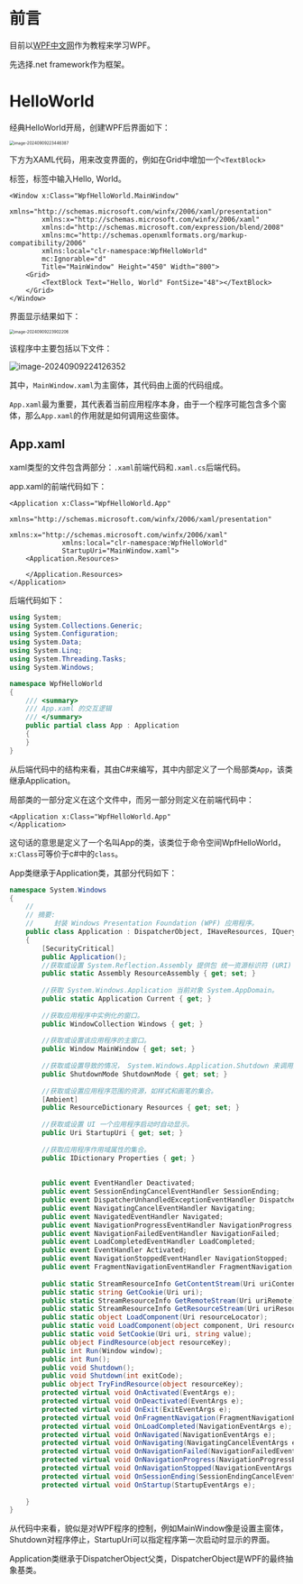 # 前言

目前以[WPF中文网](https://www.wpfsoft.com/introduction)作为教程来学习WPF。

先选择.net framework作为框架。

# HelloWorld

经典HelloWorld开局，创建WPF后界面如下：

<img src="E:\blog\git_docsify\cSharp学习\assets\image-20240909223446387.png" alt="image-20240909223446387" style="zoom:50%;" />

下方为XAML代码，用来改变界面的，例如在Grid中增加一个`<TextBlock>`

标签，标签中输入Hello, World。

```xaml
<Window x:Class="WpfHelloWorld.MainWindow"
        xmlns="http://schemas.microsoft.com/winfx/2006/xaml/presentation"
        xmlns:x="http://schemas.microsoft.com/winfx/2006/xaml"
        xmlns:d="http://schemas.microsoft.com/expression/blend/2008"
        xmlns:mc="http://schemas.openxmlformats.org/markup-compatibility/2006"
        xmlns:local="clr-namespace:WpfHelloWorld"
        mc:Ignorable="d"
        Title="MainWindow" Height="450" Width="800">
    <Grid>
        <TextBlock Text="Hello, World" FontSize="48"></TextBlock>
    </Grid>
</Window>
```

界面显示结果如下：

<img src="E:\blog\git_docsify\cSharp学习\assets\image-20240909223902206.png" alt="image-20240909223902206" style="zoom: 50%;" />

该程序中主要包括以下文件：

![image-20240909224126352](E:\blog\git_docsify\cSharp学习\assets\image-20240909224126352.png)

其中，`MainWindow.xaml`为主窗体，其代码由上面的代码组成。

`App.xaml`最为重要，其代表着当前应用程序本身，由于一个程序可能包含多个窗体，那么`App.xaml`的作用就是如何调用这些窗体。

## App.xaml

xaml类型的文件包含两部分：`.xaml`前端代码和`.xaml.cs`后端代码。

app.xaml的前端代码如下：

```xaml
<Application x:Class="WpfHelloWorld.App"
             xmlns="http://schemas.microsoft.com/winfx/2006/xaml/presentation"
             				xmlns:x="http://schemas.microsoft.com/winfx/2006/xaml"
             xmlns:local="clr-namespace:WpfHelloWorld"
             StartupUri="MainWindow.xaml">
    <Application.Resources>
         
    </Application.Resources>
</Application>
```

后端代码如下：

```c#
using System;
using System.Collections.Generic;
using System.Configuration;
using System.Data;
using System.Linq;
using System.Threading.Tasks;
using System.Windows;

namespace WpfHelloWorld
{
    /// <summary>
    /// App.xaml 的交互逻辑
    /// </summary>
    public partial class App : Application
    {
    }
}
```

从后端代码中的结构来看，其由C#来编写，其中内部定义了一个局部类`App`，该类继承Application。

局部类的一部分定义在这个文件中，而另一部分则定义在前端代码中：

```xaml
<Application x:Class="WpfHelloWorld.App"
</Application> 
```

这句话的意思是定义了一个名叫App的类，该类位于命令空间WpfHelloWorld，`x:Class`可等价于c#中的`class`。

App类继承于Application类，其部分代码如下：

```c#
namespace System.Windows
{
    //
    // 摘要:
    //     封装 Windows Presentation Foundation (WPF) 应用程序。
    public class Application : DispatcherObject, IHaveResources, IQueryAmbient
    {
        [SecurityCritical]
        public Application();
        //获取或设置 System.Reflection.Assembly 提供包 统一资源标识符 (URI) 中的资源 WPF 应用程序。        
        public static Assembly ResourceAssembly { get; set; }
 
        //获取 System.Windows.Application 当前对象 System.AppDomain。
        public static Application Current { get; }
 
        //获取应用程序中实例化的窗口。
        public WindowCollection Windows { get; }
 
        //获取或设置该应用程序的主窗口。
        public Window MainWindow { get; set; }
 
        //获取或设置导致的情况， System.Windows.Application.Shutdown 来调用方法。
        public ShutdownMode ShutdownMode { get; set; }
 
        //获取或设置应用程序范围的资源，如样式和画笔的集合。
        [Ambient]
        public ResourceDictionary Resources { get; set; }
 
        //获取或设置 UI 一个应用程序启动时自动显示。
        public Uri StartupUri { get; set; }
 
        //获取应用程序作用域属性的集合。
        public IDictionary Properties { get; }
 
        
        public event EventHandler Deactivated;
        public event SessionEndingCancelEventHandler SessionEnding;
        public event DispatcherUnhandledExceptionEventHandler DispatcherUnhandledException;
        public event NavigatingCancelEventHandler Navigating;
        public event NavigatedEventHandler Navigated;
        public event NavigationProgressEventHandler NavigationProgress;
        public event NavigationFailedEventHandler NavigationFailed;
        public event LoadCompletedEventHandler LoadCompleted;
        public event EventHandler Activated;
        public event NavigationStoppedEventHandler NavigationStopped;
        public event FragmentNavigationEventHandler FragmentNavigation;
 
        public static StreamResourceInfo GetContentStream(Uri uriContent);
        public static string GetCookie(Uri uri);
        public static StreamResourceInfo GetRemoteStream(Uri uriRemote);
        public static StreamResourceInfo GetResourceStream(Uri uriResource);
        public static object LoadComponent(Uri resourceLocator);
        public static void LoadComponent(object component, Uri resourceLocator);
        public static void SetCookie(Uri uri, string value);
        public object FindResource(object resourceKey);
        public int Run(Window window);
        public int Run();
        public void Shutdown();
        public void Shutdown(int exitCode);
        public object TryFindResource(object resourceKey);
        protected virtual void OnActivated(EventArgs e);
        protected virtual void OnDeactivated(EventArgs e);
        protected virtual void OnExit(ExitEventArgs e);
        protected virtual void OnFragmentNavigation(FragmentNavigationEventArgs e);
        protected virtual void OnLoadCompleted(NavigationEventArgs e);
        protected virtual void OnNavigated(NavigationEventArgs e);
        protected virtual void OnNavigating(NavigatingCancelEventArgs e);
        protected virtual void OnNavigationFailed(NavigationFailedEventArgs e);
        protected virtual void OnNavigationProgress(NavigationProgressEventArgs e);
        protected virtual void OnNavigationStopped(NavigationEventArgs e);
        protected virtual void OnSessionEnding(SessionEndingCancelEventArgs e);
        protected virtual void OnStartup(StartupEventArgs e);
 
    }
}
```

从代码中来看，貌似是对WPF程序的控制，例如MainWindow像是设置主窗体，Shutdown对程序停止，StartupUri可以指定程序第一次启动时显示的界面。

Application类继承于DispatcherObject父类，DispatcherObject是WPF的最终抽象基类。

